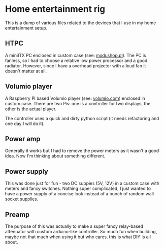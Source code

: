 # Home entertainment rig

This is a dump of various files related to the devices that I use in my home entertainment setup. 

## HTPC

A miniITX PC enclosed in custom case (see: [modushop.pl](https://www.modushop.pl/)). The PC is fanless, so I had to choose a relative low power processor and a good radiator. However, since I have a overhead projector with a loud fan it doesn't matter at all.

## Volumio player

A Raspberry Pi based Volumio player (see: [volumio.com](https://volumio.com)) enclosed in custom case. There are two Pis: one is a controller for two displays, the other is the actual player.

The controller uses a quick and dirty python script (it needs refactoring and one day I will do it).

## Power amp

Generally it works but I had to remove the power meters as it wasn't a good idea. Now I'm thinking about something different.

## Power supply

This was done just for fun - two DC suppies (5V, 12V) in a custom case with meters and fancy switches. Nothing super complicated, I just wanted to have a power supply of a concise look instead of a bunch of random wall socket supplies.

## Preamp

The purpose of this was actually to make a super fancy relay-based attenuator with custom arduino-like controller. So much fun when building, maybe not that much when using it but who cares, this is what DIY is all about.
